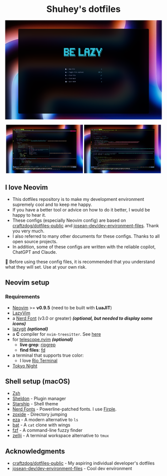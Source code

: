 <div align="center">

# Shuhey's dotfiles

![thumbnail](./images/neovim_screenshot_01.png)

<p align="center">
  <img src="./images/neovim_screenshot_02.png" alt="coding_astro" width="49%">
  <img src="./images/neovim_screenshot_03.png" alt="show_documentation" width="49%">
</p>

</div>

## I love Neovim

- This dotfiles repository is to make my development environment supremely cool and to keep me happy.
- If you have a better tool or advice on how to do it better, I would be happy to hear it.
- These configs (especially Neovim config) are based on [craftzdog/dotfiles-public](https://github.com/craftzdog/dotfiles-public) and [josean-dev/dev-environment-files](https://github.com/josean-dev/dev-environment-files). Thank you very much.
- I also referred to many other documents for these configs. Thanks to all open source projects.
- In addition, some of these configs are written with the reliable copilot, ChatGPT and Claude.

🚨 Before using these config files, it is recommended that you understand what they will set. Use at your own risk.

## Neovim setup

### Requirements

- [Neovim](https://neovim.io/) >= **v0.9.5** (need to be built with **LuaJIT**)
- [LazyVim](https://www.lazyvim.org/)
- a [Nerd Font](https://www.nerdfonts.com/) (v3.0 or greater) **_(optional, but needed to display some icons)_**
- [lazygit](https://github.com/jesseduffield/lazygit) **_(optional)_**
- a **C** compiler for `nvim-treesitter`. See [here](https://github.com/nvim-treesitter/nvim-treesitter#requirements)
- for [telescope.nvim](https://github.com/nvim-telescope/telescope.nvim) **_(optional)_**
  - **live grep**: [ripgrep](https://github.com/BurntSushi/ripgrep)
  - **find files**: [fd](https://github.com/sharkdp/fd)
- a terminal that supports true color:
  - I love [Rio Terminal](https://raphamorim.io/rio/)
- [Tokyo Night](https://github.com/folke/tokyonight.nvim)

## Shell setup (macOS)

- [Zsh](https://www.zsh.org/)
- [Sheldon](https://github.com/rossmacarthur/sheldon) - Plugin manager
- [Starship](https://github.com/starship/starship) - Shell theme
- [Nerd Fonts](https://github.com/ryanoasis/nerd-fonts) - Powerline-patched fonts. I use [Firple](https://github.com/negset/Firple).
- [zoxide](https://github.com/ajeetdsouza/zoxide) - Directory jumping
- [eza](https://github.com/eza-community/eza) - A modern alternative to `ls`
- [bat](https://github.com/sharkdp/bat) - A `cat` clone with wings
- [fzf](https://github.com/junegunn/fzf) - A command-line fuzzy finder
- [zellij](https://github.com/zellij-org/zellij) - A terminal workspace alternative to `tmux`

## Acknowledgments

- [craftzdog/dotfiles-public](https://github.com/craftzdog/dotfiles-public) - My aspiring individual developer's dotfiles
- [josean-dev/dev-environment-files](https://github.com/josean-dev/dev-environment-files) - Cool dev environment
